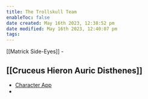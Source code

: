 ```yaml
---
title: The Trollskull Team
enableToc: false
date created: May 16th 2023, 12:38:52 pm
date modified: May 16th 2023, 12:40:07 pm
tags: 
---
```

 [[Matrick Side-Eyes]]
	- 
## [[Cruceus Hieron Auric Disthenes]]
- [Character App](https://www.dndbeyond.com/characters/29073151)
- 
